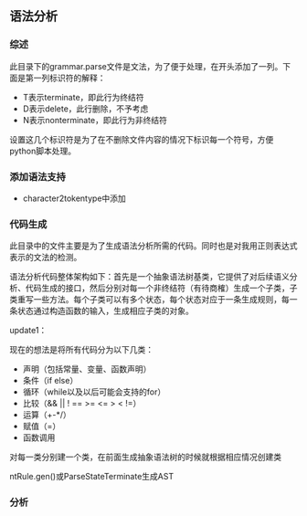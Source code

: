 ## 语法分析

### 综述

此目录下的grammar.parse文件是文法，为了便于处理，在开头添加了一列。下面是第一列标识符的解释：

+ T表示terminate，即此行为终结符
+ D表示delete，此行删除，不予考虑
+ N表示nonterminate，即此行为非终结符

设置这几个标识符是为了在不删除文件内容的情况下标识每一个符号，方便python脚本处理。

### 添加语法支持

+ character2tokentype中添加

### 代码生成

此目录中的文件主要是为了生成语法分析所需的代码。同时也是对我用正则表达式表示的文法的检测。

语法分析代码整体架构如下：首先是一个抽象语法树基类，它提供了对后续语义分析、代码生成的接口，然后分别对每一个非终结符（有待商榷）生成一个子类，子类重写一些方法。每个子类可以有多个状态，每个状态对应于一条生成规则，每一条状态通过构造函数的输入，生成相应子类的对象。

update1：

现在的想法是将所有代码分为以下几类：
+ 声明（包括常量、变量、函数声明）
+ 条件（if else）
+ 循环（while以及以后可能会支持的for）
+ 比较（&& || ! == >= <= > < !=）
+ 运算（+-*/）
+ 赋值（=）
+ 函数调用

对每一类分别建一个类，在前面生成抽象语法树的时候就根据相应情况创建类

ntRule.gen()或ParseStateTerminate生成AST

### 分析

<!--
首先是对我用正则表达式写的文法的分析。由于当时处理文法的时候没有考虑太多，其中的正则表达式有许多不严谨的地方（刚才我就发现了一个），因此需要一个脚本对我写的正则表达式进行检查，以及由正则表达式转化为一般的文法表示。我这里使用到的正则表达式元字符有以下几个：

+ `*`代表之前出现的元素可以出现零次或多次
+ `+`代表之前出现的元素可以出现一次或多次
+ `?`代表之前出现的元素可以出现零次或一次
+ `()`括号内的东西作为一个整体出现，括号优先级最高
+ `|`分隔符，表示或，优先级最低

其次这里的语法还有如下要求：
+ `[]`虽然这里不支持其在正则表达式中的作用，但为了写起来放别，需要表示为中括号的时候需要转义
+ 在`<>`中的东西代表一个终结符或者非终结符，因此`<>`在表示的时候也需要转义

如果需要使用元字符原本的意思，需要转义。
-->
